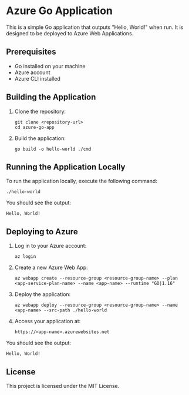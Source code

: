 # Azure Go Application

This is a simple Go application that outputs "Hello, World!" when run. It is designed to be deployed to Azure Web Applications.

## Prerequisites

- Go installed on your machine
- Azure account
- Azure CLI installed

## Building the Application

1. Clone the repository:
   ```
   git clone <repository-url>
   cd azure-go-app
   ```

2. Build the application:
   ```
   go build -o hello-world ./cmd
   ```

## Running the Application Locally

To run the application locally, execute the following command:
```
./hello-world
```
You should see the output:
```
Hello, World!
```

## Deploying to Azure

1. Log in to your Azure account:
   ```
   az login
   ```

2. Create a new Azure Web App:
   ```
   az webapp create --resource-group <resource-group-name> --plan <app-service-plan-name> --name <app-name> --runtime "GO|1.16"
   ```

3. Deploy the application:
   ```
   az webapp deploy --resource-group <resource-group-name> --name <app-name> --src-path ./hello-world
   ```

4. Access your application at:
   ```
   https://<app-name>.azurewebsites.net
   ```

You should see the output:
```
Hello, World!
```

## License

This project is licensed under the MIT License.